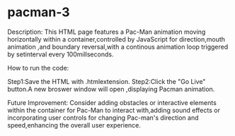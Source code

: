 # pacman-3
Description:
This HTML page features a Pac-Man animation moving horizontally within a container,controlled by JavaScript for direction,mouth animation ,and boundary reversal,with a continous animation
loop triggered by setinterval every 100millseconds.

How to run the code:

Step1:Save the HTML with .htmlextension.
Step2:Click the "Go Live" button.A new broswer window will open ,displaying Pacman animation.

Future Improvement:
Consider adding obstacles or interactive elements within the container for Pac-Man to interact with,adding sound effects or incorporating user controls for changing Pac-man's direction 
and speed,enhancing the overall user experience.
